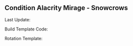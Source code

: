 ## Condition Alacrity Mirage - Snowcrows
Last Update: 

Build Template Code: ` `

Rotation Template: ` `